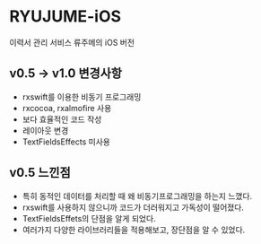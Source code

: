 # RYUJUME-iOS
이력서 관리 서비스 류주메의 iOS 버전

## v0.5 -> v1.0 변경사항
- rxswift를 이용한 비동기 프로그래밍
- rxcocoa, rxalmofire 사용
- 보다 효율적인 코드 작성 
- 레이아웃 변경
- TextFieldsEffects 미사용

## v0.5 느낀점
- 특히 동적인 데이터를 처리할 때 왜 비동기프로그래밍을 하는지 느꼈다.
- rxswift를 사용하지 않으니까 코드가 더러워지고 가독성이 떨어졌다. 
- TextFieldsEffets의 단점을 알게 되었다.
- 여러가지 다양한 라이브러리들을 적용해보고, 장단점을 알 수 있었다.
 
